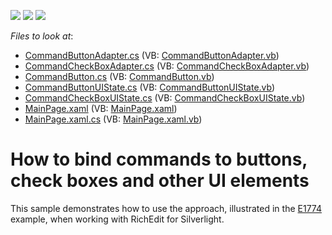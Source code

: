 <!-- default badges list -->
![](https://img.shields.io/endpoint?url=https://codecentral.devexpress.com/api/v1/VersionRange/128606459/10.2.3%2B)
[![](https://img.shields.io/badge/Open_in_DevExpress_Support_Center-FF7200?style=flat-square&logo=DevExpress&logoColor=white)](https://supportcenter.devexpress.com/ticket/details/E1942)
[![](https://img.shields.io/badge/📖_How_to_use_DevExpress_Examples-e9f6fc?style=flat-square)](https://docs.devexpress.com/GeneralInformation/403183)
<!-- default badges end -->
<!-- default file list -->
*Files to look at*:

* [CommandButtonAdapter.cs](./CS/HowToBindCommands/CommandUIBindings/Adapters/CommandButtonAdapter.cs) (VB: [CommandButtonAdapter.vb](./VB/HowToBindCommands/CommandUIBindings/Adapters/CommandButtonAdapter.vb))
* [CommandCheckBoxAdapter.cs](./CS/HowToBindCommands/CommandUIBindings/Adapters/CommandCheckBoxAdapter.cs) (VB: [CommandCheckBoxAdapter.vb](./VB/HowToBindCommands/CommandUIBindings/Adapters/CommandCheckBoxAdapter.vb))
* [CommandButton.cs](./CS/HowToBindCommands/CommandUIBindings/Controls/CommandButton.cs) (VB: [CommandButton.vb](./VB/HowToBindCommands/CommandUIBindings/Controls/CommandButton.vb))
* [CommandButtonUIState.cs](./CS/HowToBindCommands/CommandUIBindings/UIState/CommandButtonUIState.cs) (VB: [CommandButtonUIState.vb](./VB/HowToBindCommands/CommandUIBindings/UIState/CommandButtonUIState.vb))
* [CommandCheckBoxUIState.cs](./CS/HowToBindCommands/CommandUIBindings/UIState/CommandCheckBoxUIState.cs) (VB: [CommandCheckBoxUIState.vb](./VB/HowToBindCommands/CommandUIBindings/UIState/CommandCheckBoxUIState.vb))
* [MainPage.xaml](./CS/HowToBindCommands/MainPage.xaml) (VB: [MainPage.xaml](./VB/HowToBindCommands/MainPage.xaml))
* [MainPage.xaml.cs](./CS/HowToBindCommands/MainPage.xaml.cs) (VB: [MainPage.xaml.vb](./VB/HowToBindCommands/MainPage.xaml.vb))
<!-- default file list end -->
# How to bind commands to buttons, check boxes and other UI elements


<p>This sample demonstrates how to use the approach, illustrated in the <a href="https://www.devexpress.com/Support/Center/p/E1774">E1774</a> example, when working with RichEdit for Silverlight.</p>

<br/>


